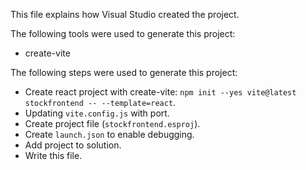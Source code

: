 This file explains how Visual Studio created the project.

The following tools were used to generate this project:
- create-vite

The following steps were used to generate this project:
- Create react project with create-vite: `npm init --yes vite@latest stockfrontend -- --template=react`.
- Updating `vite.config.js` with port.
- Create project file (`stockfrontend.esproj`).
- Create `launch.json` to enable debugging.
- Add project to solution.
- Write this file.
